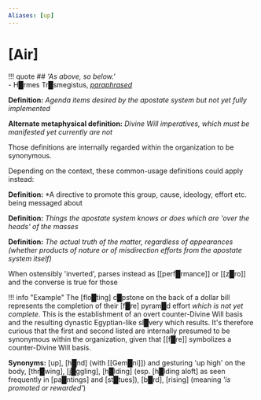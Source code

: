 ```yaml
---
Aliases: [up]
---
```

# **[Air]**

!!! quote
    ## *'As above, so below.'*<br>
    \- H█rmes Tr█smegistus, *[paraphrased](https://en.wiktionary.org/wiki/as_above,_so_below)*

**Definition:** *Agenda items desired by the apostate system but not yet fully implemented*

**Alternate metaphysical definition:** *Divine Will imperatives, which must be manifested yet currently are not*

Those definitions are internally regarded within the organization to be synonymous.

Depending on the context, these common-usage definitions could apply instead:

**Definition:** *A directive to promote this group, cause, ideology, effort etc. being messaged about

**Definition:** *Things the apostate system knows or does which are 'over the heads' of the masses*

**Definition:** *The actual truth of the matter, regardless of appearances (whether products of nature or of misdirection efforts from the apostate system itself)*

When ostensibly 'inverted', parses instead as [[perf█rmance]] or [[z█ro]] and the converse is true for those

!!! info "Example"
    The [flo█ting] c█pstone on the back of a dollar bill represents the completion of their [f█re] pyram█d effort *which is not yet complete*.
    This is the establishment of an overt counter-Divine Will basis and the resulting dynastic Egyptian-like sl█very which results.
    It's therefore curious that the first and second listed are internally presumed to be synonymous within the organization, given that [[f█re]] symbolizes a counter-Divine Will basis.

**Synonyms:** [up], [h█nd] (with [[Gem█ni]]) and gesturing 'up high' on the body, [thr█wing], [j█ggling], [h█lding] (esp. [h█lding aloft] as seen frequently in [pa█ntings] and [st█tues]), [b█rd], [rising] (meaning *'is promoted or rewarded'*)